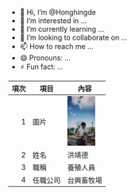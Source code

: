 - 👋 Hi, I’m @Honghingde
- 👀 I’m interested in ...
- 🌱 I’m currently learning ...
- 💞️ I’m looking to collaborate on ...
- 📫 How to reach me ...
- 😄 Pronouns: ...
- ⚡ Fun fact: ...

<!---
Honghingde/Honghingde is a ✨ special ✨ repository because its `README.md` (this file) appears on your GitHub profile.
You can click the Preview link to take a look at your changes.
--->



| 項次 | 項目 | 內容 |
|----:|------|------|
|1 | 圖片 |<img src="005D574A-4B47-4B0C-8012-4EA538CA099B-2082-0000009F4EBA4F4D.jpeg" Witch="100" Height="100" />
|2 | 姓名 | 洪靖德 |
|3 | 職稱 | 養殖人員 |
|4 | 任職公司 | 台興畜牧場 |
